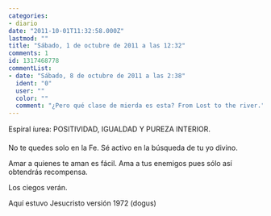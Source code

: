 ```yaml
---
categories:
- diario
date: "2011-10-01T11:32:58.000Z"
lastmod: ""
title: "Sábado, 1 de octubre de 2011 a las 12:32"
comments: 1
id: 1317468778
commentList:
- date: "Sábado, 8 de octubre de 2011 a las 2:38"
  ident: "0"
  user: ""
  color: ""
  comment: "¿Pero qué clase de mierda es esta? From Lost to the river."
---
```


Espiral íurea: POSITIVIDAD, IGUALDAD Y PUREZA INTERIOR.  
  
No te quedes solo en la Fe. Sé activo en la búsqueda de tu yo divino.  
  
Amar a quienes te aman es fácil. Ama a tus enemigos pues sólo así obtendrás recompensa.  
  
Los ciegos verán.  
  
Aquí estuvo Jesucristo versión 1972 (dogus)